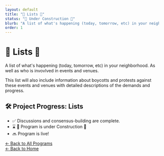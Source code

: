 ```yaml
---
layout: default
title: "📃 Lists 📃"
status: "🚧 Under Construction 🚧"
blurb: "A list of what's happening (today, tomorrow, etc) in your neighborhood. As well as who is invovlved in events and venues. This list will also include information about boycotts and protests against these events and venues with detailed descriptions of the demands and progress."
order: 1
---
```


# 📃 Lists 📃

A list of what's happening (today, tomorrow, etc) in your neighborhood. As well as who is invovlved in events and venues.

This list will also include information about boycotts and protests against these events and venues with detailed descriptions of the demands and progress.


## 🛠️ Project Progress: Lists

- ✅ Discussions and consensus-building are complete.
- ⌛ 🚧 Program is under Construction 🚧
- 🔜 Program is live!

[← Back to All Programs](/program/)  
[← Back to Home](/)

